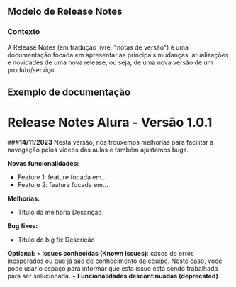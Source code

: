 ## Modelo de Release Notes

### Contexto 
A Release Notes (em tradução livre, "notas de versão") é uma documentação focada em apresentar as principais mudanças, atualizações e novidades de uma nova release, ou seja, de uma nova versão de um produto/serviço.  

## Exemplo de documentação 

# Release Notes Alura - Versão 1.0.1

###**14/11/2023**
Nesta versão, nós trouxemos melhorias para facilitar a navegação pelos vídeos das aulas e também ajustamos bugs.


**Novas funcionalidades:**
- Feature 1: feature focada em...
- Feature 2: feature focada em...

**Melhorias:**
- Título da melhoria
  Descrição

**Bug fixes:**
- Título do big fix
  Descrição

**Optional:**
• **Issues conhecidas (Known issues)**: casos de erros inesperados ou que já são de conhecimento da equipe. Neste caso, você pode usar o espaço para informar que esta issue está sendo trabalhada para ser solucionada.
• **Funcionalidades descontinuadas (deprecated)**
